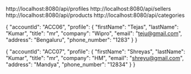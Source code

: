 http://localhost:8080/api/profiles
http://localhost:8080/api/sellers
http://localhost:8080/api/products
http://localhost:8080/api/categories

{
    "accountId": "ACC06",
    "profile": {
      "firstName": "Tejas",
      "lastName": "Kumar",
      "title": "mr",
      "company": "Wipro",
      "email": "teju@gmail.com",
      "address": "Bengaluru",
      "phone_number": "1283"
    }
}

{
    "accountId": "ACC07",
    "profile": {
      "firstName": "Shreyas",
      "lastName": "Kumar",
      "title": "mr",
      "company": "HM",
      "email": "shreyu@gmail.com",
      "address": "Mandya",
      "phone_number": "12834"
    }
}